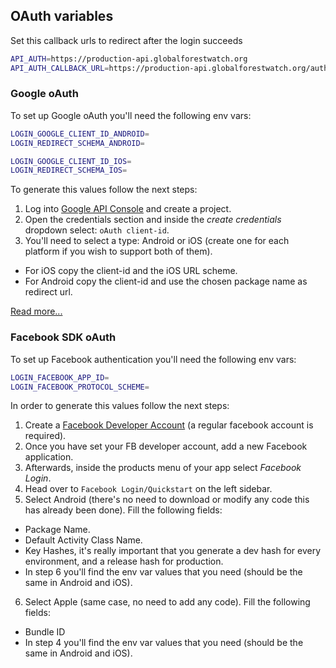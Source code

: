 ## OAuth variables

Set this callback urls to redirect after the login succeeds
```bash
API_AUTH=https://production-api.globalforestwatch.org
API_AUTH_CALLBACK_URL=https://production-api.globalforestwatch.org/auth/success
```

### Google oAuth
To set up Google oAuth you'll need the following env vars:
```bash
LOGIN_GOOGLE_CLIENT_ID_ANDROID=
LOGIN_REDIRECT_SCHEMA_ANDROID=

LOGIN_GOOGLE_CLIENT_ID_IOS=
LOGIN_REDIRECT_SCHEMA_IOS=
```
To generate this values follow the next steps:
1. Log into [Google API Console](https://console.developers.google.com/apis) and create a project.
2. Open the credentials section and inside the _create credentials_ dropdown select: `oAuth client-id`.
3. You'll need to select a type: Android or iOS (create one for each platform if you wish to support both of them).
  - For iOS copy the client-id and the iOS URL scheme.
  - For Android copy the client-id and use the chosen package name as redirect url.

[Read more...](https://developers.google.com/identity/protocols/OAuth2InstalledApp)

### Facebook SDK oAuth
To set up Facebook authentication you'll need the following env vars:
```bash
LOGIN_FACEBOOK_APP_ID=
LOGIN_FACEBOOK_PROTOCOL_SCHEME=
```
In order to generate this values follow the next steps:
1. Create a [Facebook Developer Account](developers.facebook.com) (a regular facebook account is required).
2. Once you have set your FB developer account, add a new Facebook application.
3. Afterwards, inside the products menu of your app select _Facebook Login_.
4. Head over to `Facebook Login/Quickstart` on the left sidebar.
5. Select Android (there's no need to download or modify any code this has already been done). Fill the following fields:
  - Package Name.
  - Default Activity Class Name.
  - Key Hashes, it's really important that you generate a dev hash for every environment, and a release hash for production.
  - In step 6 you'll find the env var values that you need (should be the same in Android and iOS).
6. Select Apple (same case, no need to add any code). Fill the following fields:
  - Bundle ID
  - In step 4 you'll find the env var values that you need (should be the same in Android and iOS).
